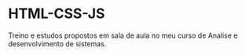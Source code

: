 # HTML-CSS-JS
Treino e estudos propostos em sala de aula no meu curso de Analise e desenvolvimento de sistemas.
